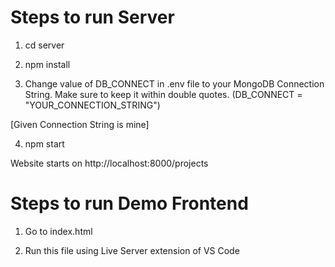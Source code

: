 # Steps to run Server

1) cd server

2) npm install

3) Change value of DB_CONNECT in .env file to your MongoDB Connection String. Make sure to keep it within double quotes. (DB_CONNECT = "YOUR_CONNECTION_STRING")

[Given Connection String is mine]

4) npm start

Website starts on http://localhost:8000/projects

# Steps to run Demo Frontend

1) Go to index.html

2) Run this file using Live Server extension of VS Code
